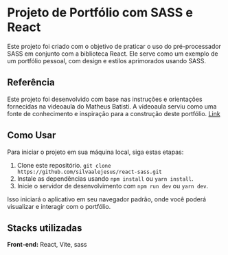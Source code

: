 # Projeto de Portfólio com SASS e React

Este projeto foi criado com o objetivo de praticar o uso do pré-processador SASS em conjunto com a biblioteca React. Ele serve como um exemplo de um portfólio pessoal, com design e estilos aprimorados usando SASS.

## Referência

Este projeto foi desenvolvido com base nas instruções e orientações fornecidas na videoaula do Matheus Batisti. A videoaula serviu como uma fonte de conhecimento e inspiração para a construção deste portfólio. [Link](https://youtu.be/5h4vMtBlQQU?si=Eu_KvB9_dZhBLuMu)

## Como Usar

Para iniciar o projeto em sua máquina local, siga estas etapas:

1. Clone este repositório. `git clone https://github.com/silvaalejesus/react-sass.git`
2. Instale as dependências usando `npm install` ou `yarn install`.
3. Inicie o servidor de desenvolvimento com `npm run dev` ou `yarn dev`.

Isso iniciará o aplicativo em seu navegador padrão, onde você poderá visualizar e interagir com o portfólio.

## Stacks utilizadas

**Front-end:** React, Vite, sass
